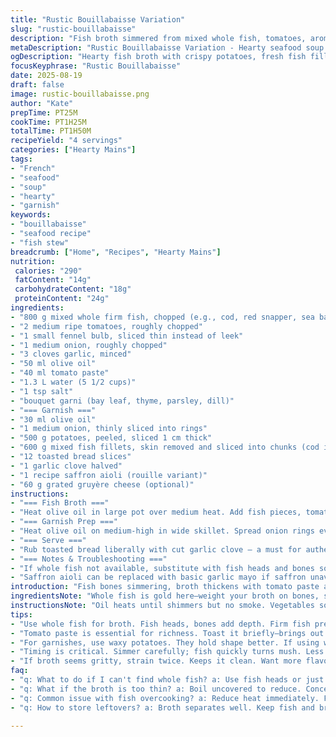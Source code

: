 ```yaml
---
title: "Rustic Bouillabaisse Variation"
slug: "rustic-bouillabaisse"
description: "Fish broth simmered from mixed whole fish, tomatoes, aromatics. Finished with layered garnish of crispy onions, lightly fried potatoes, and firm fish fillets. Served with garlic-rubbed toasts topped by saffron aioli. Variations include substituting cod for salmon and fennel for leek. Thickened and strained for clarity. Cooking times adjusted for thicker fillets. Familiar, forgiving, and sturdy; a base to improvise around. Handling whole fish heads and bones builds depth. Timing focused on visual cues and texture. Garnish combines textural contrasts and bright punchy flavors. A hearty, rustic seafood soup that rewards patience and attention."
metaDescription: "Rustic Bouillabaisse Variation - Hearty seafood soup with firm fish, layered garnishes, and aromatic broth packed full of flavor."
ogDescription: "Hearty fish broth with crispy potatoes, fresh fish fillets, and garlic aioli to elevate the rustic flavors. Dive into this warm bowl."
focusKeyphrase: "Rustic Bouillabaisse"
date: 2025-08-19
draft: false
image: rustic-bouillabaisse.png
author: "Kate"
prepTime: PT25M
cookTime: PT1H25M
totalTime: PT1H50M
recipeYield: "4 servings"
categories: ["Hearty Mains"]
tags:
- "French"
- "seafood"
- "soup"
- "hearty"
- "garnish"
keywords:
- "bouillabaisse"
- "seafood recipe"
- "fish stew"
breadcrumb: ["Home", "Recipes", "Hearty Mains"]
nutrition: 
 calories: "290"
 fatContent: "14g"
 carbohydrateContent: "18g"
 proteinContent: "24g"
ingredients:
- "800 g mixed whole firm fish, chopped (e.g., cod, red snapper, sea bass)"
- "2 medium ripe tomatoes, roughly chopped"
- "1 small fennel bulb, sliced thin instead of leek"
- "1 medium onion, roughly chopped"
- "3 cloves garlic, minced"
- "50 ml olive oil"
- "40 ml tomato paste"
- "1.3 L water (5 1/2 cups)"
- "1 tsp salt"
- "bouquet garni (bay leaf, thyme, parsley, dill)"
- "=== Garnish ==="
- "30 ml olive oil"
- "1 medium onion, thinly sliced into rings"
- "500 g potatoes, peeled, sliced 1 cm thick"
- "600 g mixed fish fillets, skin removed and sliced into chunks (cod instead of salmon, sea bass, monkfish)"
- "12 toasted bread slices"
- "1 garlic clove halved"
- "1 recipe saffron aioli (rouille variant)"
- "60 g grated gruyère cheese (optional)"
instructions:
- "=== Fish Broth ==="
- "Heat olive oil in large pot over medium heat. Add fish pieces, tomatoes, onion, fennel replacing leek, and garlic. Sauté until veggies soften, about 8 minutes. Stir in tomato paste coating ingredients evenly. Smoke from mingling tomato paste and fish fat develops flavor. Add water, salt, bouquet garni. Bring to boil, skim any foam quickly. Lower heat; simmer gently 12 minutes. Watch liquid reduce slightly, fish chunks opaque but not falling apart. Turn off heat; remove larger fish bones and any tougher chunks. Blend mixture with immersion blender until creamy but not too fine. Strain through fine sieve into another pot or bowl. Press solids firmly to extract maximum broth. Discard residues."
- "=== Garnish Prep ==="
- "Heat olive oil on medium-high in wide skillet. Spread onion rings evenly, then layer potato slices to cover pan base. Season with salt and pepper. Stir occasionally but keep mostly layered. Onion edges turn golden, potatoes starting to soften after 7 minutes. Lay fish chunks atop potatoes; season again lightly. Pour fish broth over just enough to cover fillets. Cover pan with tight lid. Simmer 7-9 minutes depending on thickness. Fish should be firm to touch, flakes separating but holding shape. Remove cooked fish pieces promptly to keep from overcooking. Keep warm."
- "=== Serve ==="
- "Rub toasted bread liberally with cut garlic clove — a must for authenticity. Spread saffron aioli generously on toasts. Optional gruyère can be melted on top briefly under broiler or served as is. Distribute onion-potato mixture onto deep plates. Nestle fish fillets carefully. Ladle warm fish broth over everything. Place toasted croûtons alongside. Serve immediately to preserve contrast between hot broth and crusty bread. The aioli introduces heat and richness balancing the broth’s sharpness."
- "=== Notes & Troubleshooting ==="
- "If whole fish not available, substitute with fish heads and bones sourced separately or add clam shells for additional marine depth. Cod replaces salmon well for milder flavor and firmer texture. Fennel is woody but aromatic, a nice twist substituting leek that softens more quickly but lacks sweetness depth. Adjust simmer times based on fish cut size; thicker means longer but avoid drying fillets out. For easier cleanup, strain broth twice if too gritty. Too little liquid? Add boiling water, too watery? Reduce uncovered after straining."
- "Saffron aioli can be replaced with basic garlic mayo if saffron unavailable but loses characteristic warmth. Removing skin is key to prevent unwanted slime texture in broth. Use a ladle to gently break up pieces while blending. Skim foam often to prevent any bitterness. Crusty toasted bread is non-negotiable texture. If you prefer sharper broth, add a pinch of smoked paprika or cayenne before simmering."
introduction: "Fish bones simmering, broth thickens with tomato paste and herbs. Aromas rising—garlic, fennel, slow caramelized onions. Layers building—crisp toast, soft potatoes, tender fish fillets just cooked through. Timing critical. Not too soft, not too raw. Hands on, eyes sharp. Fish flesh firm, but yield under slight pressure. The smell—salty sea mingled with earthiness of fennel replaces typical leek. Toast rubbed heavily with garlic, saturated with saffron aioli punch. Ingredients familiar but changed, each step measured by sight, scent, touch. A bowl well worth the patience. No shortcuts if you want depth. De-boning makes the broth clean, pure essence. Texture—potatoes still hold but yielding—onions baked golden, sweetness released. Classic technique twisted, stays true underneath. The kitchen alive with simmer, sizzle, faint crackle."
ingredientsNote: "Whole fish is gold here—weight your broth on bones, skin, heads. Gets you flavour no cube matches. When unavailable, use firm fleshed fillets thick enough to not turn mush, cod or seabass work. Tomato paste dimples flavor and aroma, boost umami—don’t skip. Fennel instead of leek? Adds pungent sparkle; if too strong, rinse slices briefly in cold water. Garlic dominates croûtons, essential for that punch. Oil: robust olive oil or grapeseed for neutral heat. Potatoes—waxy types hold shape under sauce better here; softer starches risk falling apart. Cheese optional but adds salty, melty finish. Rouille — saffron aioli here—peppery, garlic, a touch of heat; swap with mayo plus smoked paprika if pressed. Straining broth twice makes sure no gritty surprise slips through your spoon. Season sparingly before and after; salt traps flavors without taking over."
instructionsNote: "Oil heats until shimmers but no smoke. Vegetables softened gently—not burnt—avoids bitterness. Tomato paste must toast lightly before adding water for richness; otherwise, it tastes canned. Simmer fish gently; patience key: too hot fragments flesh, too cold leaves raw spots. Blending after removing bones ensures silky broth free of splinter risks; strain immediately—no exceptions—cleans clarity, texture. Layer garnishes carefully, so potatoes cook evenly under onion crown. Cover, avoid lifting lid repeatedly—steam cooks fish gently, holds moisture. Fish done when opaque but firm—test with finger gently. Serve quickly; extended waiting drains fish juices, dulls fresh edges. Toasts rubbed with garlic while hot; timing here means difference between fiery or faint flavor. Finally, ladle broth last-minute or it’ll sog your garnishes. Tweak broth thickness by reducing longer uncovered before adding to garnish pan. Precision comes from practice, not clocks."
tips:
- "Use whole fish for broth. Fish heads, bones add depth. Firm fish preferred. Cod, snapper, seabass work. Freshness key here. Use skinless fillets."
- "Tomato paste is essential for richness. Toast it briefly—brings out flavor. Don’t skip it. Helps the broth; use it right. Layer ingredients well."
- "For garnishes, use waxy potatoes. They hold shape better. If using waxy types, avoid starchy ones. Fry onions slowly; golden is the target. Don't rush."
- "Timing is critical. Simmer carefully; fish quickly turns mush. Less heat avoids overcooking, too high can make fish tough. Check doneness by touch."
- "If broth seems gritty, strain twice. Keeps it clean. Want more flavor? Add herbs but taste as you go. Balance the seasonings; don't overdo."
faq:
- "q: What to do if I can't find whole fish? a: Use fish heads or just fillets. It'll alter flavor; still good if chosen well. Consider clam shells."
- "q: What if the broth is too thin? a: Boil uncovered to reduce. Concentrate flavor. Too thick? Add boiling water slowly. Stir and taste often."
- "q: Common issue with fish overcooking? a: Reduce heat immediately. Fish needs attention. Remove from heat when firm but flaky—check often."
- "q: How to store leftovers? a: Broth separates well. Keep fish and broth aside. Refrigerate in airtight. Reheat gently; don’t boil again. Fresh is better."

---
```

